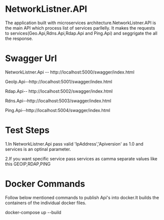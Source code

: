 
# NetworkListner.API

The application built with microservices architecture.NetworkListner.API is the main API which process list of services parllelly.
It makes the requests to services(Geo.Api,Rdns.Api,Rdap.Api and Ping.Api) and seggrigate the all the response. 

# Swagger Url

NetworkListner.Api --  http://localhost:5000/swagger/index.html

GeoIp.Api--http://localhost:5001/swagger/index.html

Rdap.Api-- http://localhost:5002/swagger/index.html

Rdns.Api--http://localhost:5003/swagger/index.html

Ping.Api--http://localhost:5004/swagger/index.html

# Test Steps 

 1.In NetworkListner.Api pass valid 'IpAddress','Apiversion' as 1.0 and services is an optinal parameter.
 
 2.If you want specific service pass services as camma separate values like this GEOIP,RDAP,PING

# Docker Commands

Follow below mentioned commands to publish Api's into docker.It builds the containers of the individual docker files.

docker-compose up --build
